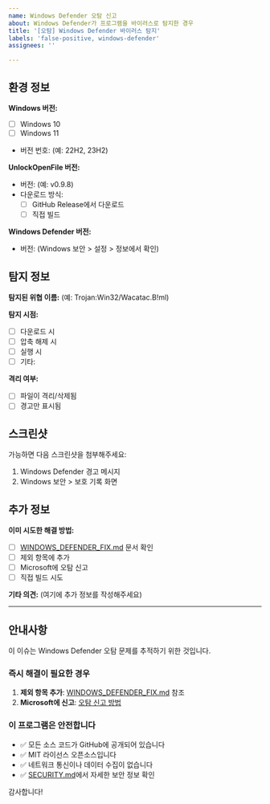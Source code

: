 ```yaml
---
name: Windows Defender 오탐 신고
about: Windows Defender가 프로그램을 바이러스로 탐지한 경우
title: '[오탐] Windows Defender 바이러스 탐지'
labels: 'false-positive, windows-defender'
assignees: ''

---
```


## 환경 정보

**Windows 버전:**
- [ ] Windows 10
- [ ] Windows 11
- 버전 번호: (예: 22H2, 23H2)

**UnlockOpenFile 버전:**
- 버전: (예: v0.9.8)
- 다운로드 방식:
  - [ ] GitHub Release에서 다운로드
  - [ ] 직접 빌드

**Windows Defender 버전:**
- 버전: (Windows 보안 > 설정 > 정보에서 확인)

## 탐지 정보

**탐지된 위협 이름:**
(예: Trojan:Win32/Wacatac.B!ml)

**탐지 시점:**
- [ ] 다운로드 시
- [ ] 압축 해제 시
- [ ] 실행 시
- [ ] 기타: 

**격리 여부:**
- [ ] 파일이 격리/삭제됨
- [ ] 경고만 표시됨

## 스크린샷

가능하면 다음 스크린샷을 첨부해주세요:
1. Windows Defender 경고 메시지
2. Windows 보안 > 보호 기록 화면

## 추가 정보

**이미 시도한 해결 방법:**
- [ ] [WINDOWS_DEFENDER_FIX.md](https://github.com/trollgameskr/UnlockOpenFile/blob/main/WINDOWS_DEFENDER_FIX.md) 문서 확인
- [ ] 제외 항목에 추가
- [ ] Microsoft에 오탐 신고
- [ ] 직접 빌드 시도

**기타 의견:**
(여기에 추가 정보를 작성해주세요)

---

## 안내사항

이 이슈는 Windows Defender 오탐 문제를 추적하기 위한 것입니다.

### 즉시 해결이 필요한 경우

1. **제외 항목 추가**: [WINDOWS_DEFENDER_FIX.md](https://github.com/trollgameskr/UnlockOpenFile/blob/main/WINDOWS_DEFENDER_FIX.md#1단계-프로그램-폴더를-제외-목록에-추가) 참조
2. **Microsoft에 신고**: [오탐 신고 방법](https://github.com/trollgameskr/UnlockOpenFile/blob/main/WINDOWS_DEFENDER_FIX.md#microsoft에-오탐-신고하기)

### 이 프로그램은 안전합니다

- ✅ 모든 소스 코드가 GitHub에 공개되어 있습니다
- ✅ MIT 라이선스 오픈소스입니다
- ✅ 네트워크 통신이나 데이터 수집이 없습니다
- ✅ [SECURITY.md](https://github.com/trollgameskr/UnlockOpenFile/blob/main/SECURITY.md)에서 자세한 보안 정보 확인

감사합니다!
